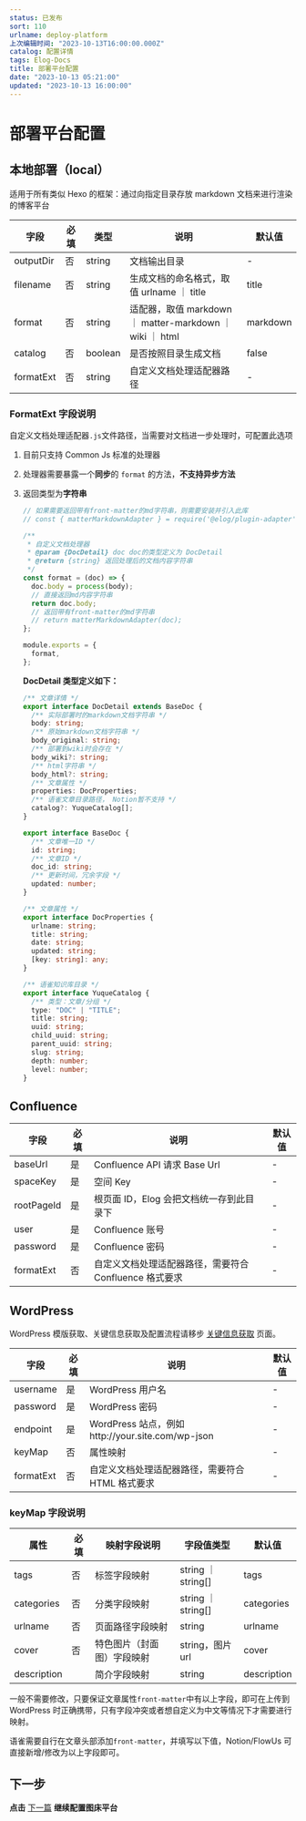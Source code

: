 ```yaml
---
status: 已发布
sort: 110
urlname: deploy-platform
上次编辑时间: "2023-10-13T16:00:00.000Z"
catalog: 配置详情
tags: Elog-Docs
title: 部署平台配置
date: "2023-10-13 05:21:00"
updated: "2023-10-13 16:00:00"
---
```


# 部署平台配置

## 本地部署（local）

适用于所有类似 Hexo 的框架：通过向指定目录存放 markdown 文档来进行渲染的博客平台

| 字段      | 必填 | 类型    | 说明                                                     | 默认值   |
| --------- | ---- | ------- | -------------------------------------------------------- | -------- |
| outputDir | 否   | string  | 文档输出目录                                             | -        |
| filename  | 否   | string  | 生成文档的命名格式，取值 urlname ｜ title                | title    |
| format    | 否   | string  | 适配器，取值 markdown ｜ matter-markdown ｜ wiki ｜ html | markdown |
| catalog   | 否   | boolean | 是否按照目录生成文档                                     | false    |
| formatExt | 否   | string  | 自定义文档处理适配器路径                                 | -        |

### FormatExt 字段说明

自定义文档处理适配器`.js`文件路径，当需要对文档进一步处理时，可配置此选项

1. 目前只支持 Common Js 标准的处理器
2. 处理器需要暴露一个**同步**的 `format` 的方法，**不支持异步方法**
3. 返回类型为**字符串**

   ```javascript
   // 如果需要返回带有front-matter的md字符串，则需要安装并引入此库
   // const { matterMarkdownAdapter } = require('@elog/plugin-adapter')

   /**
    * 自定义文档处理器
    * @param {DocDetail} doc doc的类型定义为 DocDetail
    * @return {string} 返回处理后的文档内容字符串
    */
   const format = (doc) => {
     doc.body = process(body);
     // 直接返回md内容字符串
     return doc.body;
     // 返回带有front-matter的md字符串
     // return matterMarkdownAdapter(doc);
   };

   module.exports = {
     format,
   };
   ```

   **DocDetail 类型定义如下：**

   ```typescript
   /** 文章详情 */
   export interface DocDetail extends BaseDoc {
     /** 实际部署时的markdown文档字符串 */
     body: string;
     /** 原始markdown文档字符串 */
     body_original: string;
     /** 部署到wiki时会存在 */
     body_wiki?: string;
     /** html字符串 */
     body_html?: string;
     /** 文章属性 */
     properties: DocProperties;
     /** 语雀文章目录路径， Notion暂不支持 */
     catalog?: YuqueCatalog[];
   }

   export interface BaseDoc {
     /** 文章唯一ID */
     id: string;
     /** 文章ID */
     doc_id: string;
     /** 更新时间，冗余字段 */
     updated: number;
   }

   /** 文章属性 */
   export interface DocProperties {
     urlname: string;
     title: string;
     date: string;
     updated: string;
     [key: string]: any;
   }

   /** 语雀知识库目录 */
   export interface YuqueCatalog {
     /** 类型：文章/分组 */
     type: "DOC" | "TITLE";
     title: string;
     uuid: string;
     child_uuid: string;
     parent_uuid: string;
     slug: string;
     depth: number;
     level: number;
   }
   ```

## Confluence

| 字段       | 必填 | 说明                                                   | 默认值 |
| ---------- | ---- | ------------------------------------------------------ | ------ |
| baseUrl    | 是   | Confluence API 请求 Base Url                           | -      |
| spaceKey   | 是   | 空间 Key                                               | -      |
| rootPageId | 是   | 根页面 ID，Elog 会把文档统一存到此目录下               | -      |
| user       | 是   | Confluence 账号                                        | -      |
| password   | 是   | Confluence 密码                                        | -      |
| formatExt  | 否   | 自定义文档处理适配器路径，需要符合 Confluence 格式要求 | -      |

## WordPress

WordPress 模版获取、关键信息获取及配置流程请移步 [关键信息获取](/notion/gvnxobqogetukays#wordpres) 页面。

| 字段      | 必填 | 说明                                             | 默认值 |
| --------- | ---- | ------------------------------------------------ | ------ |
| username  | 是   | WordPress 用户名                                 | -      |
| password  | 是   | WordPress 密码                                   | -      |
| endpoint  | 是   | WordPress 站点，例如http://your.site.com/wp-json | -      |
| keyMap    | 否   | 属性映射                                         | -      |
| formatExt | 否   | 自定义文档处理适配器路径，需要符合 HTML 格式要求 | -      |

### keyMap 字段说明

| 属性        | 必填 | 映射字段说明               | 字段值类型         | 默认值      |
| ----------- | ---- | -------------------------- | ------------------ | ----------- |
| tags        | 否   | 标签字段映射               | string ｜ string[] | tags        |
| categories  | 否   | 分类字段映射               | string ｜ string[] | categories  |
| urlname     | 否   | 页面路径字段映射           | string             | urlname     |
| cover       | 否   | 特色图片（封面图）字段映射 | string，图片 url   | cover       |
| description |      | 简介字段映射               | string             | description |

一般不需要修改，只要保证文章属性`front-matter`中有以上字段，即可在上传到 WordPress 时正确携带，只有字段冲突或者想自定义为中文等情况下才需要进行映射。

语雀需要自行在文章头部添加`front-matter`，并填写以下值，Notion/FlowUs 可直接新增/修改为以上字段即可。

## 下一步

**点击** [下一篇](/notion/image-platform) **继续配置图床平台**
